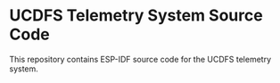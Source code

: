 # UCDFS Telemetry System Source Code

This repository contains ESP-IDF source code for the UCDFS telemetry system.